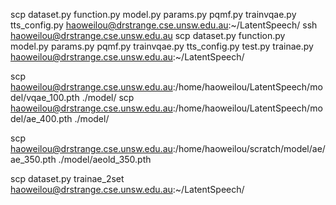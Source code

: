 scp dataset.py function.py model.py params.py pqmf.py trainvqae.py tts_config.py haoweilou@drstrange.cse.unsw.edu.au:~/LatentSpeech/
ssh haoweilou@drstrange.cse.unsw.edu.au
scp dataset.py function.py model.py params.py pqmf.py trainvqae.py tts_config.py test.py trainae.py haoweilou@drstrange.cse.unsw.edu.au:~/LatentSpeech/


scp haoweilou@drstrange.cse.unsw.edu.au:/home/haoweilou/LatentSpeech/model/vqae_100.pth ./model/
scp haoweilou@drstrange.cse.unsw.edu.au:/home/haoweilou/LatentSpeech/model/ae_400.pth ./model/

scp haoweilou@drstrange.cse.unsw.edu.au:/home/haoweilou/scratch/model/ae/ae_350.pth ./model/aeold_350.pth

scp dataset.py trainae_2set haoweilou@drstrange.cse.unsw.edu.au:~/LatentSpeech/

